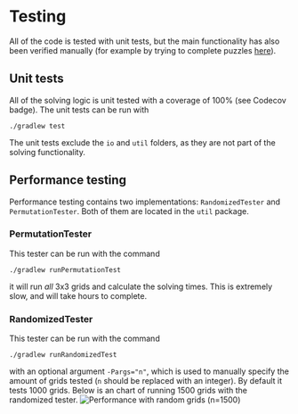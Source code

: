 # Testing

All of the code is tested with unit tests, but the main functionality has also been verified manually 
(for example by trying to complete puzzles [here](https://lorecioni.github.io/fifteen-puzzle-game/)).

## Unit tests

All of the solving logic is unit tested with a coverage of 100% (see Codecov badge). The unit tests can be run with

```
./gradlew test
```

The unit tests exclude the `io` and `util` folders, as they are not part of the solving functionality. 

## Performance testing

Performance testing contains two implementations: `RandomizedTester` and `PermutationTester`. Both of them are located in the `util` package. 

### PermutationTester

This tester can be run with the command
```
./gradlew runPermutationTest
```

it will run _all_ 3x3 grids and calculate the solving times. This is extremely slow, and will take hours to complete. 

### RandomizedTester

This tester can be run with the command

```
./gradlew runRandomizedTest
```
with an optional argument `-Pargs="n"`, which is used to manually specify the amount of grids tested (`n` should be replaced with an integer). By default it tests 1000 grids. Below is an chart of running 1500 grids with the randomized tester. ![Performance with random grids (n=1500)](https://user-images.githubusercontent.com/49756722/131719274-e6412efd-68ff-402a-908f-857000cd48b6.png)

